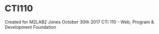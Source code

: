 # CTI110
Created for M2LAB2
Jones
October 30th 2017
CTI 110 - Web, Program &amp; Development Foundation
